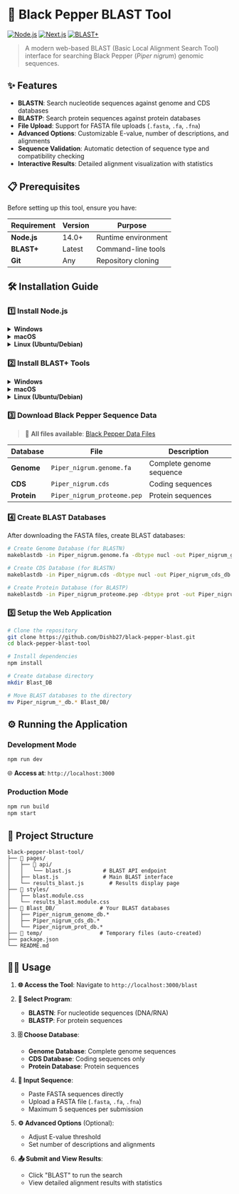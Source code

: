 # 🧬 Black Pepper BLAST Tool

[![Node.js](https://img.shields.io/badge/Node.js-14.0%2B-green.svg)](https://nodejs.org/)
[![Next.js](https://img.shields.io/badge/Next.js-Latest-black.svg)](https://nextjs.org/)
[![BLAST+](https://img.shields.io/badge/BLAST%2B-Required-blue.svg)](https://blast.ncbi.nlm.nih.gov/Blast.cgi?CMD=Web&PAGE_TYPE=BlastDocs&DOC_TYPE=Download)

> A modern web-based BLAST (Basic Local Alignment Search Tool) interface for searching Black Pepper (*Piper nigrum*) genomic sequences.

## ✨ Features

- **BLASTN**: Search nucleotide sequences against genome and CDS databases
- **BLASTP**: Search protein sequences against protein databases
- **File Upload**: Support for FASTA file uploads (`.fasta`, `.fa`, `.fna`)
- **Advanced Options**: Customizable E-value, number of descriptions, and alignments
- **Sequence Validation**: Automatic detection of sequence type and compatibility checking
- **Interactive Results**: Detailed alignment visualization with statistics

## 📋 Prerequisites

Before setting up this tool, ensure you have:

| Requirement | Version | Purpose |
|-------------|---------|---------|
| **Node.js** | 14.0+ | Runtime environment |
| **BLAST+** | Latest | Command-line tools |
| **Git** | Any | Repository cloning |

## 🛠️ Installation Guide

### 1️⃣ Install Node.js

<details>
<summary><b>Windows</b></summary>

1. Download Node.js from [https://nodejs.org/](https://nodejs.org/)
2. Run the installer and follow the setup wizard
3. Verify installation:
   ```cmd
   node --version
   npm --version
   ```
</details>

<details>
<summary><b>macOS</b></summary>

```bash
# Using Homebrew (recommended)
brew install node

# Verify installation
node --version
npm --version
```
</details>

<details>
<summary><b>Linux (Ubuntu/Debian)</b></summary>

```bash
# Update package index
sudo apt update

# Install Node.js
sudo apt install nodejs npm

# Verify installation
node --version
npm --version
```
</details>

### 2️⃣ Install BLAST+ Tools

<details>
<summary><b>Windows</b></summary>

1. Download BLAST+ from [NCBI FTP](https://ftp.ncbi.nlm.nih.gov/blast/executables/blast+/LATEST/)
2. Extract to `C:\blast`
3. Add `C:\blast\bin` to your system PATH
4. Verify installation:
   ```cmd
   blastn -version
   ```
</details>

<details>
<summary><b>macOS</b></summary>

```bash
# Using Homebrew
brew install blast

# Verify installation
blastn -version
```
</details>

<details>
<summary><b>Linux (Ubuntu/Debian)</b></summary>

```bash
# Install BLAST+
sudo apt update
sudo apt install ncbi-blast+

# Verify installation
blastn -version
```
</details>

### 3️⃣ Download Black Pepper Sequence Data

> 📁 **All files available**: [Black Pepper Data Files](https://drive.google.com/drive/folders/15MhkCYZEA-K7YQxVyShig14zGQqyC5Jl?usp=drive_link)

| Database | File | Description |
|----------|------|-------------|
| **Genome** | `Piper_nigrum.genome.fa` | Complete genome sequence |
| **CDS** | `Piper_nigrum.cds` | Coding sequences |
| **Protein** | `Piper_nigrum_proteome.pep` | Protein sequences |

### 4️⃣ Create BLAST Databases

After downloading the FASTA files, create BLAST databases:

```bash
# Create Genome Database (for BLASTN)
makeblastdb -in Piper_nigrum.genome.fa -dbtype nucl -out Piper_nigrum_genome_db

# Create CDS Database (for BLASTN)
makeblastdb -in Piper_nigrum.cds -dbtype nucl -out Piper_nigrum_cds_db

# Create Protein Database (for BLASTP)
makeblastdb -in Piper_nigrum_proteome.pep -dbtype prot -out Piper_nigrum_prot_db
```

### 5️⃣ Setup the Web Application

```bash
# Clone the repository
git clone https://github.com/Dishb27/black-pepper-blast.git
cd black-pepper-blast-tool

# Install dependencies
npm install

# Create database directory
mkdir Blast_DB

# Move BLAST databases to the directory
mv Piper_nigrum_*_db.* Blast_DB/
```

## ⚙️ Running the Application

### Development Mode
```bash
npm run dev
```
🌐 **Access at**: `http://localhost:3000`

### Production Mode
```bash
npm run build
npm start
```

## 📁 Project Structure

```
black-pepper-blast-tool/
├── 📁 pages/
│   ├── 📁 api/
│   │   └── blast.js          # BLAST API endpoint
│   ├── blast.js              # Main BLAST interface
│   └── results_blast.js        # Results display page
├── 📁 styles/
│   ├── blast.module.css
│   └── results_blast.module.css
├── 📁 Blast_DB/              # Your BLAST databases
│   ├── Piper_nigrum_genome_db.*
│   ├── Piper_nigrum_cds_db.*
│   └── Piper_nigrum_prot_db.*
├── 📁 temp/                  # Temporary files (auto-created)
├── package.json
└── README.md
```

## 👨‍💻 Usage

1. **🌐 Access the Tool**: Navigate to `http://localhost:3000/blast`

2. **🔧 Select Program**:
   - **BLASTN**: For nucleotide sequences (DNA/RNA)
   - **BLASTP**: For protein sequences

3. **🗄️ Choose Database**:
   - **Genome Database**: Complete genome sequences
   - **CDS Database**: Coding sequences only
   - **Protein Database**: Protein sequences

4. **📝 Input Sequence**:
   - Paste FASTA sequences directly
   - Upload a FASTA file (`.fasta`, `.fa`, `.fna`)
   - Maximum 5 sequences per submission

5. **⚙️ Advanced Options** (Optional):
   - Adjust E-value threshold
   - Set number of descriptions and alignments

6. **📤 Submit and View Results**:
   - Click "BLAST" to run the search
   - View detailed alignment results with statistics
